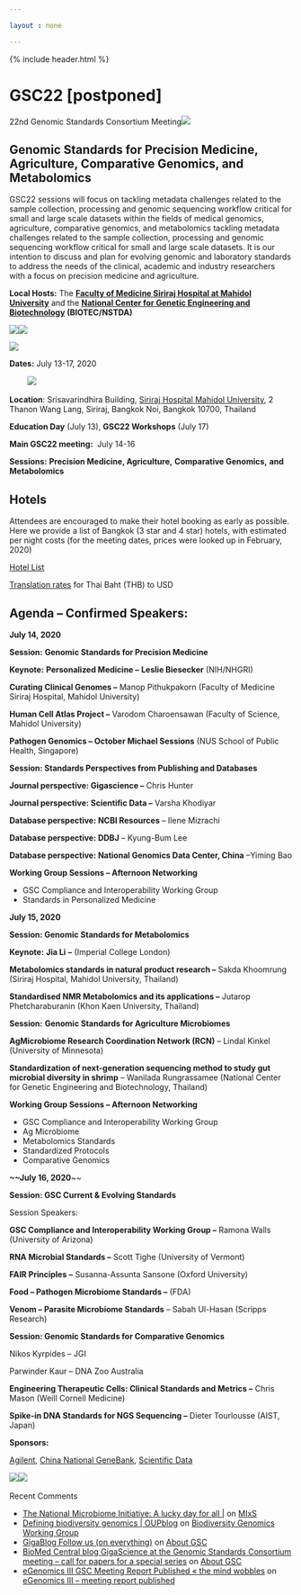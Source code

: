 ```yaml
---

layout : none

---
```


{% include header.html %}

# GSC22 \[postponed\]

22nd Genomic Standards Consortium Meeting[![](/images/Full_gsc_logo_small_2010-300x63.png)](/images/Full_gsc_logo_small_2010.png)


## **Genomic Standards for Precision Medicine, Agriculture, Comparative Genomics, and Metabolomics**

GSC22 sessions will focus on tackling metadata challenges related to the sample collection, processing and genomic sequencing workflow critical for small and large scale datasets within the fields of medical genomics, agriculture, comparative genomics, and metabolomics tackling metadata challenges related to the sample collection, processing and genomic sequencing workflow critical for small and large scale datasets. It is our intention to discuss and plan for evolving genomic and laboratory standards to address the needs of the clinical, academic and industry researchers with a focus on precision medicine and agriculture.

**Local Hosts:** The **[Faculty of Medicine Siriraj Hospital at Mahidol University](https://www2.si.mahidol.ac.th/en/)** and the **[National Center for Genetic Engineering and Biotechnology](http://www.biotec.or.th/en/) (BIOTEC/NSTDA)**

[![](http://press3.mcs.anl.gov/gensc/files/2019/09/Mahidol-300x93.png)](http://press3.mcs.anl.gov/gensc/files/2019/09/Mahidol-e1567791367476.png)[![](http://press3.mcs.anl.gov/gensc/files/2019/09/biotec-300x95.jpeg)](http://press3.mcs.anl.gov/gensc/files/2019/09/biotec.jpeg)

[![](http://press3.mcs.anl.gov/gensc/files/2019/09/nstda-300x98.jpeg)](http://press3.mcs.anl.gov/gensc/files/2019/09/nstda.jpeg)

**Dates:** July 13-17, 2020

        [![](http://press3.mcs.anl.gov/gensc/files/2019/09/bangkok.jpeg)](http://press3.mcs.anl.gov/gensc/files/2019/09/bangkok.jpeg)

**Location**: Srisavarindhira Building, [Siriraj Hospital Mahidol University](https://www2.si.mahidol.ac.th/en/), 2 Thanon Wang Lang, Siriraj, Bangkok Noi, Bangkok 10700, Thailand

**Education Day** (July 13), **GSC22 Workshops** (July 17)

**Main GSC22 meeting:**  July 14-16

**Sessions:** **Precision Medicine, Agriculture,** **Comparative Genomics,** **and Metabolomics**

## Hotels 

Attendees are encouraged to make their hotel booking as early as possible. Here we provide a list of Bangkok (3 star and 4 star) hotels, with estimated per night costs (for the meeting dates, prices were looked up in February, 2020) 

[Hotel List](http://press3.mcs.anl.gov/gensc/files/2020/02/hotels.docx)

[Translation rates](https://www.xe.com/currencyconverter/convert/?Amount=1&From=USD&To=THB) for Thai Baht (THB) to USD

## **Agenda – Confirmed Speakers:**

**July 14, 2020**

**Session:** **Genomic Standards for Precision Medicine**

**Keynote:** **Personalized Medicine –** **Leslie Biesecker** (NIH/NHGRI)

**Curating Clinical Genomes –** Manop Pithukpakorn (Faculty of Medicine Siriraj Hospital, Mahidol University)

**Human Cell Atlas Project –** Varodom Charoensawan (Faculty of Science, Mahidol University)

**Pathogen Genomics – October Michael Sessions** (NUS School of Public Health, Singapore)

**Session: Standards Perspectives from Publishing and Databases**

**Journal perspective: Gigascience –** Chris Hunter 

**Journal perspective: Scientific Data –** Varsha Khodiyar 

**Database perspective: NCBI Resources** – Ilene Mizrachi

**Database perspective: DDBJ** – Kyung-Bum Lee

**Database perspective: National Genomics Data Center, China** –Yiming Bao

**Working Group Sessions – Afternoon Networking**

*   GSC Compliance and Interoperability Working Group
*   Standards in Personalized Medicine

**July 15, 2020** 

**Session: Genomic Standards for Metabolomics**

**Keynote:** **Jia Li** **–** (Imperial College London)

**Metabolomics standards in natural product research –** Sakda Khoomrung (Siriraj Hospital, Mahidol University, Thailand)

**Standardised NMR Metabolomics and its applications –** Jutarop Phetcharaburanin (Khon Kaen University, Thailand)

**Session:** **Genomic Standards for Agriculture Microbiomes** 

**AgMicrobiome Research Coordination Network (RCN)** – Lindal Kinkel (University of Minnesota) 

**Standardization of next-generation sequencing method to study gut microbial diversity in shrimp** – Wanilada Rungrassamee (National Center for Genetic Engineering and Biotechnology, Thailand)

**Working Group Sessions – Afternoon Networking** 

*   GSC Compliance and Interoperability Working Group
*   Ag Microbiome 
*   Metabolomics Standards
*   Standardized Protocols
*   Comparative Genomics

**~~July 16, 2020**~~

 **Session: GSC Current & Evolving Standards**

Session Speakers:

**GSC Compliance and Interoperability Working Group –** Ramona Walls (University of Arizona)

**RNA Microbial Standards –** Scott Tighe (University of Vermont)

**FAIR Principles** **–** Susanna-Assunta Sansone (Oxford University)

**Food – Pathogen Microbiome Standards –** (FDA)

**Venom – Parasite Microbiome Standards** – Sabah Ul-Hasan (Scripps Research)

**Session: Genomic Standards for Comparative Genomics**

Nikos Kyrpides – JGI

Parwinder Kaur – DNA Zoo Australia

**Engineering Therapeutic Cells: Clinical Standards and Metrics –** Chris Mason (Weill Cornell Medicine)

**Spike-in DNA Standards for NGS Sequencing –** Dieter Tourlousse (AIST, Japan)

**Sponsors:**

[Agilent](https://www.agilent.com/), [China National GeneBank](https://db.cngb.org), [Scientific Data](https://www.nature.com/sdata/)

[![](http://press3.mcs.anl.gov/gensc/files/2019/09/scientificData.png)](http://press3.mcs.anl.gov/gensc/files/2019/09/scientificData.png)[![](http://press3.mcs.anl.gov/gensc/files/2020/02/LOGO-300x154.png)](http://press3.mcs.anl.gov/gensc/files/2020/02/LOGO.png) 

 

Recent Comments

*   [The National Microbiome Initiative: A lucky day for all |](http://www.mostlymicrobes.com/national-microbiome-initiative/) on [MIxS](https://gensc.org/mixs/#comment-19)
*   [Defining biodiversity genomics | OUPblog](http://blog.oup.com/2016/03/defining-biodiversity-genomics/) on [Biodiversity Genomics Working Group](https://gensc.org/projects/biodiversity-genomics-working-group/#comment-17)
*   [GigaBlog Follow us (on everything)](http://blogs.biomedcentral.com/gigablog/2012/02/27/follow-us-on-everything/) on [About GSC](https://gensc.org/about-gsc/#comment-5)
*   [BioMed Central blog GigaScience at the Genomic Standards Consortium meeting – call for papers for a special series](http://bmcblogs.wpengine.com/bmcblog/2012/03/05/gigascience-at-the-genomic-standards-consortium-meeting-call-for-papers-for-a-special-series/) on [About GSC](https://gensc.org/about-gsc/#comment-3)
*   [eGenomics III GSC Meeting Report Published « the mind wobbles](http://themindwobbles.wordpress.com/2007/07/12/egenomics-iii-gsc-meeting-report-published/) on [eGenomics III – meeting report published](https://gensc.org/migsmims/egenomics-iii-meeting-report-published/#comment-7)


